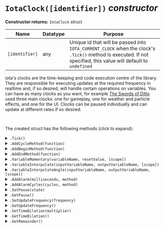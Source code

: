 # `IotaClock([identifier])` ***constructor***

**Constructor returns:** `IotaClock` struct

|Name          |Datatype|Purpose                                                                                                                                                        |
|--------------|--------|---------------------------------------------------------------------------------------------------------------------------------------------------------------|
|`[identifier]`|any     |Unique id that will be passed into `IOTA_CURRENT_CLOCK` when the clock's `.Tick()` method is executed. If not specified, this value will default to `undefined`|

iota's clocks are the time-keeping and code execution centre of the library. They are responsible for executing updates at the required frequency in realtime and, if so desired, will handle certain operations on variables. You can have as many clocks as you want, for example [The Swords of Ditto](https://store.steampowered.com/app/619780/The_Swords_of_Ditto_Mormos_Curse/) used three main clocks: one for gameplay, one for weather and particle effects, and one for the UI. Clocks can be paused individually and can update at different rates if so desired.

&nbsp;

The created struct has the following methods (click to expand):

<details><summary><code>.Tick()</code></summary>
&nbsp;

**Returns:** N/A (`undefined`)

|Name|Datatype|Purpose|
|----|--------|-------|
|None|        |       |

Updates the clock and executes methods that have been added to the clock (using `.AddCycleMethod()` etc.). A clock will execute enough cycles to match its realtime update frequency: this means a clock may execute zero cycles per tick, or sometimes multiple cycles per tick.

A clock's `.Tick()` should be called once every frame, probably in a persistent control instance of some sort.

&nbsp;
</details>

<details><summary><code>.AddCycleMethod(function)</code></summary>
&nbsp;

**Returns:** N/A (`undefined`)

|Name    |Datatype|Purpose                                                  |
|--------|--------|---------------------------------------------------------|
|function|function|Function to add to the clock for execution for each cycle|

Adds a function to be executed each cycle. The scope of the method passed into this function will persist, and only one cycle method can be defined per instance/struct.

&nbsp;
</details>

<details><summary><code>.AddBeginMethod(function)</code></summary>
&nbsp;

**Returns:** N/A (`undefined`)

|Name    |Datatype|Purpose                                                          |
|--------|--------|-----------------------------------------------------------------|
|function|function|Function to add to the clock for execution at the start of a tick|

Adds a function to be executed at the start of a tick, before any cycle methods. Begin methods will *not* be executed if the clock doesn't need to execute any cycles at all. The scope of the method passed into this function will persist, and only one begin method can be defined per instance/struct.

&nbsp;
</details>

<details><summary><code>.AddEndMethod(function)</code></summary>
&nbsp;

**Returns:** N/A (`undefined`)

|Name    |Datatype|Purpose                                                        |
|--------|--------|---------------------------------------------------------------|
|function|function|Function to add to the clock for execution at the end of a tick|

Adds a function to be executed at the end of a tick, after all cycle methods. End methods will *not* be executed if the clock doesn't need to execute any cycles at all. The scope of the method passed into this function will persist, and only one end method can be defined per instance/struct.

&nbsp;
</details>

<details><summary><code>.VariableMomentary(variableName, resetValue, [scope])</code></summary>
&nbsp;

**Returns:** N/A (`undefined`)

|Name        |Datatype       |Purpose                       |
|------------|---------------|------------------------------|
|variableName|string         |Name of the variable to reset |
|resetValue  |any            |Value to reset the variable to|
|[scope]     |instance/struct|Scope to target when managing the variable. If no scope is specified, the instance/struct that called this function will be chosen as the scope|

Adds a variable to be automatically reset at the end of the first cycle per tick. A momentary variable will only be reset if the clock needs to execute one or more cycles. The variable's scope is typically determined by who calls `.VariableMomentary()`, though for structs you may need to specify the optional `[scope]` argument.

&nbsp;
</details>

<details><summary><code>.VariableInterpolate(inputVariableName, outputVariableName, [scope])</code></summary>
&nbsp;

**Returns:** N/A (`undefined`)

|Name              |Datatype       |Purpose                                              |
|------------------|---------------|-----------------------------------------------------|
|inputVariableName |string         |Name of the variable to interpolate                  |
|outputVariableName|string         |Name of the variable to set to the interpolated value|
|[scope]           |instance/struct|Scope to target when managing the variable. If no scope is specified, the instance/struct that called this function will be chosen as the scope|

Adds a variable to be smoothly interpolated between ticks. The interpolated value is passed to the given output variable name. Interpolated variables are always updated every time `.tick()` is called, even if the clock does not need to execute any cycles. The variables' scope is typically determined by who calls `.VariableInterpolate()`, though for structs you may need to specify the optional `[scope]` argument.

**Please note** that interpolated variables will always be (at most) a frame behind the actual value of the input variable. Most of this time this makes no difference but it's not ideal if you're looking for frame-perfect gameplay.

&nbsp;
</details>

<details><summary><code>.VariableInterpolateAngle(inputVariableName, outputVariableName, [scope])</code></summary>
&nbsp;

**Returns:** N/A (`undefined`)

|Name              |Datatype       |Purpose                                              |
|------------------|---------------|-----------------------------------------------------|
|inputVariableName |string         |Name of the variable to interpolate                  |
|outputVariableName|string         |Name of the variable to set to the interpolated value|
|[scope]           |instance/struct|Scope to target when managing the variable. If no scope is specified, the instance/struct that called this function will be chosen as the scope|

As above, but the value is interpolated as an angle measured in degrees. The output value will be an angle from -360 to +360.

&nbsp;
</details>



<details><summary><code>.AddAlarm(milliseconds, method)</code></summary>
&nbsp;

**Returns:** Struct, an instance of `__IotaClassAlarm`

|Name        |Datatype|Purpose                               |
|------------|--------|--------------------------------------|
|milliseconds|real    |Time delay before executing the method|
|method      |function|Method to execute                     |

Adds a method to be executed after the given number of milliseconds have passed for this clock. The scope of the method is maintained. If the instance/struct attached to the method is removed, the method will not execute. iota alarms respect time dilation and pausing.

The returned struct has a public method called `.Cancel()` which, when executed, will cancel the alarm and prevent it from ever being executed.

**N.B.** Changing a clock's update frequency will cause alarms to desynchronise.

&nbsp;
</details>

<details><summary><code>.AddAlarmCycles(cycles, method)</code></summary>
&nbsp;

**Returns:** Struct, an instance of `__IotaClassAlarm`

|Name  |Datatype|Purpose                                                   |
|------|--------|----------------------------------------------------------|
|cycles|real    |Number of cycles to count down before executing the method|
|method|function|Method to execute                                         |

Adds a method to be executed after the given number of cycles have passed for this clock. The scope of the method is maintained. If the instance/struct attached to the method is removed, the method will not execute. iota alarms respect time dilation and pausing.

The returned struct has a public method called `.Cancel()` which, when executed, will cancel the alarm and prevent it from ever being executed.

**N.B.** Changing a clock's update frequency will cause alarms to desynchronise.

&nbsp;
</details>



<details><summary><code>.SetPause(state)</code></summary>
&nbsp;

**Returns:** N/A (`undefined`)

|Name |Datatype|Purpose                          |
|-----|--------|---------------------------------|
|state|boolean |Whether to pause the clock or not|

Sets whether the clock is paused. A paused clock will execute no methods nor modify any variables.

&nbsp;
</details>

<details><summary><code>.GetPause()</code></summary>
&nbsp;

**Returns:** Boolean, whether the clock is paused

|Name|Datatype|Purpose|
|----|--------|-------|
|None|        |       |

&nbsp;
</details>

<details><summary><code>.SetUpdateFrequency(frequency)</code></summary>
&nbsp;

**Returns:** N/A (`undefined`)

|Name     |Datatype|Purpose                                  |
|---------|--------|-----------------------------------------|
|frequency|real    |Rate at which to execute cycles, in Hertz|

Sets the update frequency for the clock. This value should generally not change once you've set it. This value will default to matching your game's target framerate at the time that the clock was instantiated.

&nbsp;
</details>

<details><summary><code>.GetUpdateFrequency()</code></summary>
&nbsp;

**Returns:** Real, the update frequency of the clock, in Hertz

|Name|Datatype|Purpose|
|----|--------|-------|
|None|        |       |

&nbsp;
</details>

<details><summary><code>.SetTimeDilation(multiplier)</code></summary>
&nbsp;

**Returns:** N/A (`undefined`)

|Name      |Datatype|Purpose                          |
|----------|--------|---------------------------------|
|multiplier|real    |Whether to pause the clock or not|

Sets the time dilation multiplier. A value of `1.0` is no time dilation, `0.5` is half speed, `2.0` is double speed. Time dilation values cannot be set lower than `0.0`.

&nbsp;
</details>

<details><summary><code>.GetTimeDilation()</code></summary>
&nbsp;

**Returns:** Real, the time dilation multiplier

|Name|Datatype|Purpose|
|----|--------|-------|
|None|        |       |

&nbsp;
</details>

<details><summary><code>.GetRemainder()</code></summary>
&nbsp;

**Returns:** Real, the time remainding on the accumulator, as a fraction of a frame

|Name|Datatype|Purpose|
|----|--------|-------|
|None|        |       |

&nbsp;
</details>